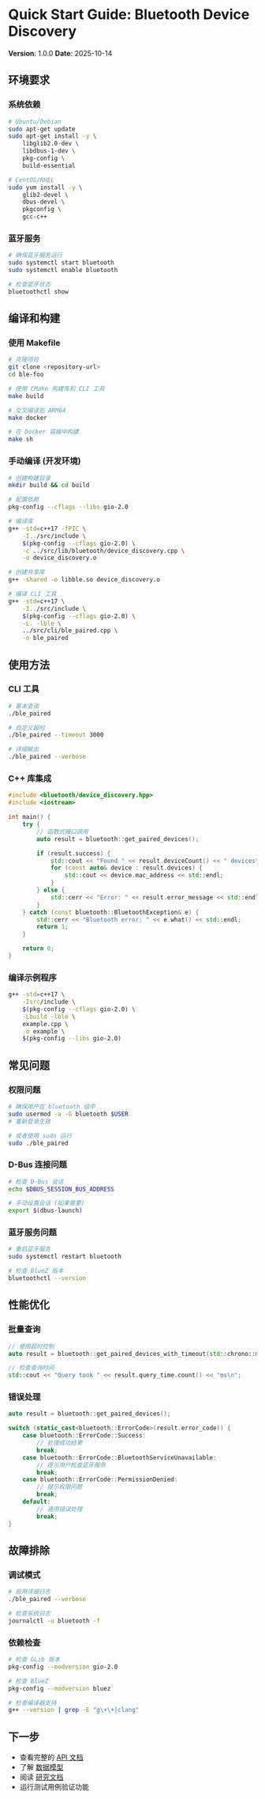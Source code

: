 # Quick Start Guide: Bluetooth Device Discovery

**Version**: 1.0.0
**Date**: 2025-10-14

## 环境要求

### 系统依赖

```bash
# Ubuntu/Debian
sudo apt-get update
sudo apt-get install -y \
    libglib2.0-dev \
    libdbus-1-dev \
    pkg-config \
    build-essential

# CentOS/RHEL
sudo yum install -y \
    glib2-devel \
    dbus-devel \
    pkgconfig \
    gcc-c++
```

### 蓝牙服务

```bash
# 确保蓝牙服务运行
sudo systemctl start bluetooth
sudo systemctl enable bluetooth

# 检查蓝牙状态
bluetoothctl show
```

## 编译和构建

### 使用 Makefile

```bash
# 克隆项目
git clone <repository-url>
cd ble-foo

# 使用 CMake 构建库和 CLI 工具
make build

# 交叉编译到 ARM64
make docker

# 在 Docker 容器中构建
make sh
```

### 手动编译 (开发环境)

```bash
# 创建构建目录
mkdir build && cd build

# 配置依赖
pkg-config --cflags --libs gio-2.0

# 编译库
g++ -std=c++17 -fPIC \
    -I../src/include \
    $(pkg-config --cflags gio-2.0) \
    -c ../src/lib/bluetooth/device_discovery.cpp \
    -o device_discovery.o

# 创建共享库
g++ -shared -o libble.so device_discovery.o

# 编译 CLI 工具
g++ -std=c++17 \
    -I../src/include \
    $(pkg-config --cflags gio-2.0) \
    -L. -lble \
    ../src/cli/ble_paired.cpp \
    -o ble_paired
```

## 使用方法

### CLI 工具

```bash
# 基本查询
./ble_paired

# 自定义超时
./ble_paired --timeout 3000

# 详细输出
./ble_paired --verbose
```

### C++ 库集成

```cpp
#include <bluetooth/device_discovery.hpp>
#include <iostream>

int main() {
    try {
        // 函数式接口调用
        auto result = bluetooth::get_paired_devices();

        if (result.success) {
            std::cout << "Found " << result.deviceCount() << " devices\n";
            for (const auto& device : result.devices) {
                std::cout << device.mac_address << std::endl;
            }
        } else {
            std::cerr << "Error: " << result.error_message << std::endl;
        }
    } catch (const bluetooth::BluetoothException& e) {
        std::cerr << "Bluetooth error: " << e.what() << std::endl;
        return 1;
    }

    return 0;
}
```

### 编译示例程序

```bash
g++ -std=c++17 \
    -Isrc/include \
    $(pkg-config --cflags gio-2.0) \
    -Lbuild -lble \
    example.cpp \
    -o example \
    $(pkg-config --libs gio-2.0)
```

## 常见问题

### 权限问题

```bash
# 确保用户在 bluetooth 组中
sudo usermod -a -G bluetooth $USER
# 重新登录生效

# 或者使用 sudo 运行
sudo ./ble_paired
```

### D-Bus 连接问题

```bash
# 检查 D-Bus 会话
echo $DBUS_SESSION_BUS_ADDRESS

# 手动设置会话 (如果需要)
export $(dbus-launch)
```

### 蓝牙服务问题

```bash
# 重启蓝牙服务
sudo systemctl restart bluetooth

# 检查 BlueZ 版本
bluetoothctl --version
```

## 性能优化

### 批量查询

```cpp
// 使用超时控制
auto result = bluetooth::get_paired_devices_with_timeout(std::chrono::milliseconds(1000));

// 检查查询时间
std::cout << "Query took " << result.query_time.count() << "ms\n";
```

### 错误处理

```cpp
auto result = bluetooth::get_paired_devices();

switch (static_cast<bluetooth::ErrorCode>(result.error_code)) {
    case bluetooth::ErrorCode::Success:
        // 处理成功结果
        break;
    case bluetooth::ErrorCode::BluetoothServiceUnavailable:
        // 提示用户检查蓝牙服务
        break;
    case bluetooth::ErrorCode::PermissionDenied:
        // 提示权限问题
        break;
    default:
        // 通用错误处理
        break;
}
```

## 故障排除

### 调试模式

```bash
# 启用详细日志
./ble_paired --verbose

# 检查系统日志
journalctl -u bluetooth -f
```

### 依赖检查

```bash
# 检查 GLib 版本
pkg-config --modversion gio-2.0

# 检查 BlueZ
pkg-config --modversion bluez

# 检查编译器支持
g++ --version | grep -E "g\+\+|clang"
```

## 下一步

- 查看完整的 [API 文档](contracts/api-contract.md)
- 了解 [数据模型](data-model.md)
- 阅读 [研究文档](research.md)
- 运行测试用例验证功能

